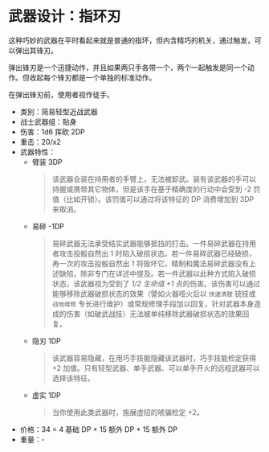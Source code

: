 # 武器设计：指环刃

这种巧妙的武器在平时看起来就是普通的指环，但内含精巧的机关，通过触发，可以弹出其锋刃。

弹出锋刃是一个迅捷动作，并且如果两只手各带一个，两个一起触发是同一个动作。但收起每个锋刃都是一个单独的标准动作。

在弹出锋刃前，使用者视作徒手。

- 类别：简易轻型近战武器
- 战士武器组：贴身
- 伤害：1d6 挥砍 2DP
- 重击：20/x2
- 武器特性：
  - 臂装 3DP
    > 该武器会装在持用者的手臂上，无法被卸武。装有该武器的手可以持握或携带其它物体，但是该手在基于精确度的行动中会受到 -2 罚值（比如开锁）。该罚值可以通过将该特征的 DP 消费增加到 3DP 来取消。
  - 易碎 -1DP
    > 易碎武器无法承受结实武器能够抵挡的打击。一件易碎武器在持用者攻击投骰自然出 1 时陷入破损状态。若一件易碎武器已经破损，再一次的攻击投骰自然出 1 将毁坏它。精制和魔法易碎武器没有上述缺陷，除非专门在详述中提及。若一件武器以此种方式陷入破损状态，该武器视为受到了 *1/2 生命值 +1* 点的伤害。该伤害可以通过能够移除武器破损状态的效果（譬如火器哑火后以 `快速清膛` 铳技或 `战地维修` 专长进行维护）或常规修理手段加以回复。针对武器本身造成的伤害（如破武战技）无法被单纯移除武器破损状态的效果回复。
  - 隐刃 1DP
    > 该武器容易隐藏，在用巧手技能隐藏该武器时，巧手技能检定获得 +2 加值。只有轻型武器、单手武器、可以单手开火的远程武器可以选择该特征。
  - 虚实 1DP
    > 当你使用此类武器时，施展虚招的唬骗检定 +2。
- 价格：34 = 4 基础 DP + 15 额外 DP + 15 额外 DP
- 重量：-
